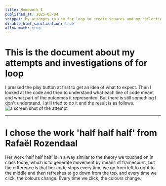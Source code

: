 ```yaml
---
title: Homework 1
published_at: 2025-03-04
snippet: My attempts to use for loop to create squares and my reflections after watching Rafaël Rozendaal's artworks.
disable_html_sanitization: true
allow_math: true
---
```


# This is the document about my attempts and investigations of for loop

I pressed the play button at first to get an idea of what to expect. Then I looked at the code and tried to understand what each line of code meant and what part of the outcomes it represented. But there is still something I don't understand. I still tried to do it and the result is as follows.
![a screen shot of the attempt](/w01s1/attempt.png)

---

# I chose the work 'half half half' from Rafaël Rozendaal

Her work ‘half half half’ is in a way similar to the theory we touched on in class today, which is to generate movement by means of framecount, but the difference is that her code stops every time we go from left to right to the middle and then refreshes to go down from the top, and every time we click, the colours change. Every time we click, the colours change.
